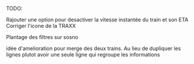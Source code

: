 TODO:

Rajouter une option pour desactiver la vitesse instantée du train et son ETA
Corriger l'icone de la TRAXX

Plantage des filtres sur sosno

idée d'amelioration pour merge des deux trains. Au lieu de dupliquer les lignes plutot avoir une seule ligne qui regroupe les informations